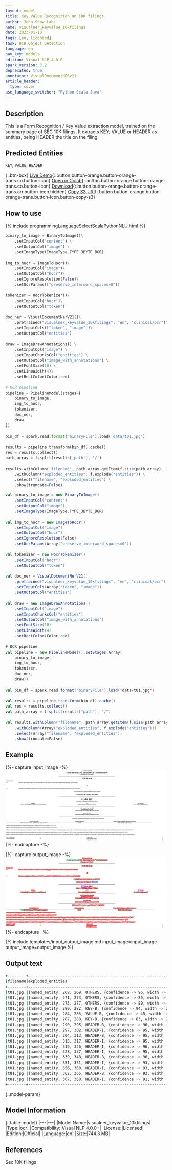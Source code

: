 ```yaml
---
layout: model
title: Key Value Recognition on 10K filings
author: John Snow Labs
name: visualner_keyvalue_10kfilings
date: 2023-01-10
tags: [en, licensed]
task: OCR Object Detection
language: en
nav_key: models
edition: Visual NLP 4.0.0
spark_version: 3.2
deprecated: true
annotator: VisualDocumentNERv21
article_header:
  type: cover
use_language_switcher: "Python-Scala-Java"
---
```


## Description

This is a Form Recognition / Key Value extraction model, trained on the summary page of SEC 10K filings. It extracts KEY, VALUE or HEADER as entities, being HEADER the title on the filing.

## Predicted Entities

`KEY`, `VALUE`, `HEADER`

{:.btn-box}
[Live Demo](https://nlp.johnsnowlabs.com/demos){:.button.button-orange.button-orange-trans.co.button-icon}
[Open in Colab](https://github.com/JohnSnowLabs/spark-nlp-workshop/blob/master/finance-nlp/90.2.Financial_Visual_NER.ipynb){:.button.button-orange.button-orange-trans.co.button-icon}
[Download](https://s3.amazonaws.com/auxdata.johnsnowlabs.com/clinical/ocr/visualner_keyvalue_10kfilings_en_4.0.0_3.2_1663781115795.zip){:.button.button-orange.button-orange-trans.arr.button-icon.hidden}
[Copy S3 URI](s3://auxdata.johnsnowlabs.com/clinical/ocr/visualner_keyvalue_10kfilings_en_4.0.0_3.2_1663781115795.zip){:.button.button-orange.button-orange-trans.button-icon.button-copy-s3}

## How to use

<div class="tabs-box" markdown="1">
{% include programmingLanguageSelectScalaPythonNLU.html %}

```python
binary_to_image = BinaryToImage()\
    .setInputCol("content") \
    .setOutputCol("image") \
    .setImageType(ImageType.TYPE_3BYTE_BGR)

img_to_hocr = ImageToHocr()\
    .setInputCol("image")\
    .setOutputCol("hocr")\
    .setIgnoreResolution(False)\
    .setOcrParams(["preserve_interword_spaces=0"])

tokenizer = HocrTokenizer()\
    .setInputCol("hocr")\
    .setOutputCol("token")

doc_ner = VisualDocumentNerV21()\
    .pretrained("visualner_keyvalue_10kfilings", "en", "clinical/ocr")\
    .setInputCols(["token", "image"])\
    .setOutputCol("entities")

draw = ImageDrawAnnotations() \
    .setInputCol("image") \
    .setInputChunksCol("entities") \
    .setOutputCol("image_with_annotations") \
    .setFontSize(10) \
    .setLineWidth(4)\
    .setRectColor(Color.red)

# OCR pipeline
pipeline = PipelineModel(stages=[
    binary_to_image,
    img_to_hocr,
    tokenizer,
    doc_ner,
    draw
])

bin_df = spark.read.format("binaryFile").load('data/t01.jpg')

results = pipeline.transform(bin_df).cache()
res = results.collect()
path_array = f.split(results['path'], '/')

results.withColumn('filename', path_array.getItem(f.size(path_array)- 1)) \
    .withColumn("exploded_entities", f.explode("entities")) \
    .select("filename", "exploded_entities") \
    .show(truncate=False)
```
```scala
val binary_to_image = new BinaryToImage()
    .setInputCol("content") 
    .setOutputCol("image") 
    .setImageType(ImageType.TYPE_3BYTE_BGR)

val img_to_hocr = new ImageToHocr()
    .setInputCol("image")
    .setOutputCol("hocr")
    .setIgnoreResolution(False)
    .setOcrParams(Array("preserve_interword_spaces=0"))

val tokenizer = new HocrTokenizer()
    .setInputCol("hocr")
    .setOutputCol("token")

val doc_ner = VisualDocumentNerV21()
    .pretrained("visualner_keyvalue_10kfilings", "en", "clinical/ocr")
    .setInputCols(Array("token", "image"))
    .setOutputCol("entities")

val draw = new ImageDrawAnnotations() 
    .setInputCol("image") 
    .setInputChunksCol("entities") 
    .setOutputCol("image_with_annotations") 
    .setFontSize(10) 
    .setLineWidth(4)
    .setRectColor(Color.red)

# OCR pipeline
val pipeline = new PipelineModel().setStages(Array(
    binary_to_image, 
    img_to_hocr, 
    tokenizer, 
    doc_ner, 
    draw))

val bin_df = spark.read.format("binaryFile").load('data/t01.jpg')

val results = pipeline.transform(bin_df).cache()
val res = results.collect()
val path_array = f.split(results["path"], "/")

val results.withColumn("filename", path_array.getItem(f.size(path_array)- 1)) 
    .withColumn(Array("exploded_entities", f.explode("entities"))) 
    .select(Array("filename", "exploded_entities"))
    .show(truncate=False)
```

</div>

## Example

{%- capture input_image -%}
![Screenshot](/assets/images/examples_ocr/image11.jpg)
{%- endcapture -%}

{%- capture output_image -%}
![Screenshot](/assets/images/examples_ocr/image11_out.png)
{%- endcapture -%}


{% include templates/input_output_image.md
input_image=input_image
output_image=output_image
%}

## Output text

```bash
+--------+---------------------------------------------------------------------------------------------------------------------------------------------------------+
|filename|exploded_entities                                                                                                                                        |
+--------+---------------------------------------------------------------------------------------------------------------------------------------------------------+
|t01.jpg |{named_entity, 268, 269, OTHERS, {confidence -> 96, width -> 14, x -> 822, y -> 1101, word -> of, token -> of, height -> 34}, []}                        |
|t01.jpg |{named_entity, 271, 273, OTHERS, {confidence -> 89, width -> 33, x -> 837, y -> 1112, word -> the, token -> the, height -> 13}, []}                      |
|t01.jpg |{named_entity, 275, 277, OTHERS, {confidence -> 89, width -> 30, x -> 874, y -> 1113, word -> Act., token -> act, height -> 12}, []}                     |
|t01.jpg |{named_entity, 280, 282, KEY-B, {confidence -> 94, width -> 26, x -> 910, y -> 1113, word -> Yes, token -> yes, height -> 12}, []}                       |
|t01.jpg |{named_entity, 284, 285, VALUE-B, {confidence -> 45, width -> 13, x -> 944, y -> 1112, word -> LI, token -> li, height -> 13}, []}                       |
|t01.jpg |{named_entity, 287, 288, KEY-B, {confidence -> 83, width -> 22, x -> 963, y -> 1113, word -> No, token -> no, height -> 12}, []}                         |
|t01.jpg |{named_entity, 290, 295, HEADER-B, {confidence -> 96, width -> 89, x -> 1493, y -> 13, word -> UNITED, token -> united, height -> 16}, []}               |
|t01.jpg |{named_entity, 297, 302, HEADER-I, {confidence -> 95, width -> 83, x -> 1590, y -> 13, word -> STATES, token -> states, height -> 16}, []}               |
|t01.jpg |{named_entity, 304, 313, HEADER-B, {confidence -> 95, width -> 221, x -> 1186, y -> 45, word -> SECURITIES, token -> securities, height -> 25}, []}      |
|t01.jpg |{named_entity, 315, 317, HEADER-I, {confidence -> 95, width -> 80, x -> 1415, y -> 45, word -> AND, token -> and, height -> 25}, []}                     |
|t01.jpg |{named_entity, 319, 326, HEADER-I, {confidence -> 96, width -> 212, x -> 1507, y -> 45, word -> EXCHANGE, token -> exchange, height -> 25}, []}          |
|t01.jpg |{named_entity, 328, 337, HEADER-I, {confidence -> 95, width -> 249, x -> 1732, y -> 45, word -> COMMISSION, token -> commission, height -> 25}, []}      |
|t01.jpg |{named_entity, 339, 348, HEADER-B, {confidence -> 96, width -> 125, x -> 1461, y -> 86, word -> Washington,, token -> washington, height -> 21}, []}     |
|t01.jpg |{named_entity, 351, 351, HEADER-I, {confidence -> 93, width -> 43, x -> 1595, y -> 86, word -> D.C., token -> d, height -> 16}, []}                      |
|t01.jpg |{named_entity, 356, 360, HEADER-I, {confidence -> 93, width -> 59, x -> 1646, y -> 86, word -> 20549, token -> 20549, height -> 16}, []}                 |
|t01.jpg |{named_entity, 362, 365, HEADER-B, {confidence -> 93, width -> 112, x -> 1484, y -> 159, word -> FORM, token -> form, height -> 25}, []}                 |
|t01.jpg |{named_entity, 367, 368, HEADER-I, {confidence -> 91, width -> 77, x -> 1609, y -> 159, word -> 10-K, token -> 10, height -> 25}, []}                    |
+--------+---------------------------------------------------------------------------------------------------------------------------------------------------------+
```

{:.model-param}
## Model Information

{:.table-model}
|---|---|
|Model Name:|visualner_keyvalue_10kfilings|
|Type:|ocr|
|Compatibility:|Visual NLP 4.0.0+|
|License:|Licensed|
|Edition:|Official|
|Language:|en|
|Size:|744.3 MB|

## References

Sec 10K filings
